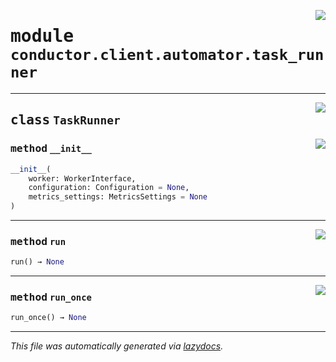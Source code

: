 <!-- markdownlint-disable -->

<a href="../src/conductor/client/automator/task_runner.py#L0"><img align="right" style="float:right;" src="https://img.shields.io/badge/-source-cccccc?style=flat-square"></a>

# <kbd>module</kbd> `conductor.client.automator.task_runner`






---

<a href="../src/conductor/client/automator/task_runner.py#L21"><img align="right" style="float:right;" src="https://img.shields.io/badge/-source-cccccc?style=flat-square"></a>

## <kbd>class</kbd> `TaskRunner`




<a href="../src/conductor/client/automator/task_runner.py#L22"><img align="right" style="float:right;" src="https://img.shields.io/badge/-source-cccccc?style=flat-square"></a>

### <kbd>method</kbd> `__init__`

```python
__init__(
    worker: WorkerInterface,
    configuration: Configuration = None,
    metrics_settings: MetricsSettings = None
)
```








---

<a href="../src/conductor/client/automator/task_runner.py#L41"><img align="right" style="float:right;" src="https://img.shields.io/badge/-source-cccccc?style=flat-square"></a>

### <kbd>method</kbd> `run`

```python
run() → None
```





---

<a href="../src/conductor/client/automator/task_runner.py#L47"><img align="right" style="float:right;" src="https://img.shields.io/badge/-source-cccccc?style=flat-square"></a>

### <kbd>method</kbd> `run_once`

```python
run_once() → None
```








---

_This file was automatically generated via [lazydocs](https://github.com/ml-tooling/lazydocs)._
